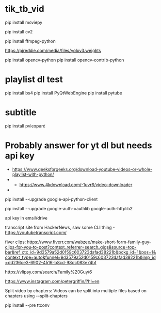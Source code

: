 # tik_tb_vid

pip install moviepy

pip install cv2

pip install ffmpeg-python

https://pjreddie.com/media/files/yolov3.weights

pip install opencv-python
pip install opencv-contrib-python


# playlist dl test
pip install bs4
pip install PyQtWebEngine
pip install pytube

# subtitle

pip install pvleopard

# Probably answer for yt dl but needs api key
- https://www.geeksforgeeks.org/download-youtube-videos-or-whole-playlist-with-python/
- - https://www.4kdownload.com/-1uvr6/video-downloader
- 



pip install --upgrade google-api-python-client

pip install --upgrade google-auth-oauthlib google-auth-httplib2

api key in email/drive



transcript site from HackerNews, saw some CLI thing - https://youtubetranscript.com/

fiver clips: https://www.fiverr.com/wabzee/make-short-form-family-guy-clips-for-you-to-post?context_referrer=search_gigs&source=top-bar&ref_ctx_id=9d3579a52d0159c603723dafad38221b&pckg_id=1&pos=1&context_type=auto&funnel=9d3579a52d0159c603723dafad38221b&imp_id=dd236ce3-6902-4516-b8cd-98dc083e74bf

https://vlipsy.com/search/Family%20Guy/6 







https://www.instagram.com/petergriffin/?hl=en



Split video by chapters: Videos can be split into multiple files based on chapters using --split-chapters


pip install --pre ttconv